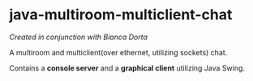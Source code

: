 # java-multiroom-multiclient-chat

<i>Created in conjunction with Bianca Dorta</i>

A multiroom and multiclient(over ethernet, utilizing sockets) chat.

Contains a <b>console server</b> and a <b>graphical client</b> utilizing Java Swing.
